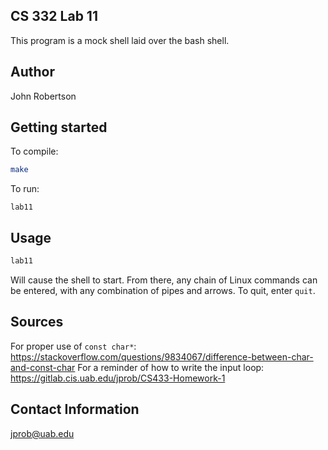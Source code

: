 ## CS 332 Lab 11

This program is a mock shell laid over the bash shell.

## Author
John Robertson

## Getting started

To compile:
```bash
make
```

To run:
```
lab11
```

## Usage


```bash
lab11
```
Will cause the shell to start. From there, any chain of Linux commands can be entered, with any combination of pipes and arrows. To quit, enter `quit`.

## Sources

For proper use of `const char*`: https://stackoverflow.com/questions/9834067/difference-between-char-and-const-char
For a reminder of how to write the input loop: https://gitlab.cis.uab.edu/jprob/CS433-Homework-1

## Contact Information

jprob@uab.edu
